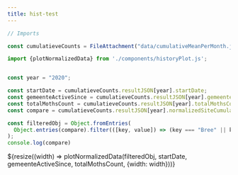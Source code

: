 ```yaml
---
title: hist-test
---
```


```js
// Imports

const cumulatieveCounts = FileAttachment("data/cumulativeMeanPerMonth.json").json();

import {plotNormalizedData} from './components/historyPlot.js';
```


```js

const year = "2020";

const startDate = cumulatieveCounts.resultJSON[year].startDate;
const gemeenteActiveSince = cumulatieveCounts.resultJSON[year].gemeenteActiveSince;
const totalMothsCount = cumulatieveCounts.resultJSON[year].totalMothsCount;
const compare = cumulatieveCounts.resultJSON[year].normalizedSiteCumulativeCountsGemeente

const filteredObj = Object.fromEntries(
  Object.entries(compare).filter(([key, value]) => (key === "Bree" || key === "Machelen"))
);
console.log(compare)
```


<div class="grid grid-cols-1">
  <div class="card">${resize((width) => plotNormalizedData(filteredObj, startDate, gemeenteActiveSince, totalMothsCount, {width: width}))}</div>
</div>